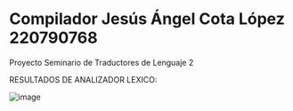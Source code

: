 # Compilador Jesús Ángel Cota López 220790768
 Proyecto Seminario de Traductores de Lenguaje 2


 RESULTADOS DE ANALIZADOR LEXICO:

 ![image](https://github.com/elderdeveloper15/Compilador-220790768-STL2/assets/54344130/403655db-83de-42e0-840d-0387fae1ceae)

